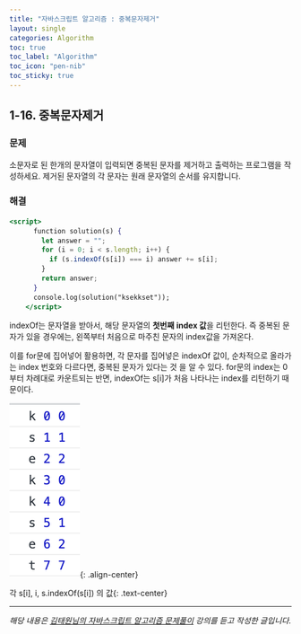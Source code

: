 ```yaml
---
title: "자바스크립트 알고리즘 : 중복문자제거"
layout: single
categories: Algorithm
toc: true
toc_label: "Algorithm"
toc_icon: "pen-nib"
toc_sticky: true
---
```


## 1-16. 중복문자제거

### 문제

소문자로 된 한개의 문자열이 입력되면 중복된 문자를 제거하고 출력하는 프로그램을 작성하세요.
제거된 문자열의 각 문자는 원래 문자열의 순서를 유지합니다.

### 해결

```jsx
<script>
      function solution(s) {
        let answer = "";
        for (i = 0; i < s.length; i++) {
          if (s.indexOf(s[i]) === i) answer += s[i];
        }
        return answer;
      }
      console.log(solution("ksekkset"));
    </script>
```

indexOf는 문자열을 받아서, 해당 문자열의 **첫번째** **index 값**을 리턴한다.
즉 중복된 문자가 있을 경우에는, 왼쪽부터 처음으로 마주친 문자의 index값을 가져온다.

이를 for문에 집어넣어 활용하면, 각 문자를 집어넣은 indexOf 값이, 순차적으로 올라가는 index 번호와 다르다면, 중복된 문자가 있다는 것 을 알 수 있다.
for문의 index는 0부터 차례대로 카운트되는 반면, indexOf는 s[i]가 처음 나타나는 index를 리턴하기 때문이다.

![1](/assets/images/algorithm/algo16-00001.png){: .align-center}

각 s[i], i, s.indexOf(s[i]) 의 값{: .text-center}

---

_해당 내용은 [김태원님의 자바스크립트 알고리즘 문제풀이](https://www.inflearn.com/course/%EC%9E%90%EB%B0%94%EC%8A%A4%ED%81%AC%EB%A6%BD%ED%8A%B8-%EC%95%8C%EA%B3%A0%EB%A6%AC%EC%A6%98-%EB%AC%B8%EC%A0%9C%ED%92%80%EC%9D%B4/dashboard) 강의를 듣고 작성한 글입니다._
